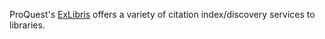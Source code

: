 ProQuest's [ExLibris](https://www.exlibrisgroup.com/) offers a variety of citation index/discovery services to libraries.
